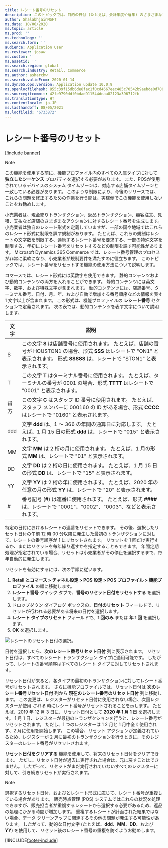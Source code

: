 ```yaml
---
title: レシート番号のリセット
description: このトピックでは、目的の日付 (たとえば、会計年度や暦年) のさまざまなアクションに使用されるレシート番号をリセットする方法について説明します。
author: ShalabhjainMSFT
ms.date: 10/06/2020
ms.topic: article
ms.prod: ''
ms.technology: ''
ms.search.form: ''
audience: Application User
ms.reviewer: josaw
ms.custom: ''
ms.assetid: ''
ms.search.region: global
ms.search.industry: Retail, Commerce
ms.author: asharchw
ms.search.validFrom: 2020-01-14
ms.dyn365.ops.version: Application update 10.0.9
ms.openlocfilehash: 855c39f15db6de8fac1f0cd4667eec485c70542b9aebde0d7085e2703f4609bb
ms.sourcegitcommit: 42fe9790ddf0bdad911544deaa82123a396712fb
ms.translationtype: HT
ms.contentlocale: ja-JP
ms.lasthandoff: 08/05/2021
ms.locfileid: "6733872"
---
```

# <a name="reset-receipt-numbers"></a>レシート番号のリセット 

[!include [banner](includes/banner.md)]

> [!NOTE]
> この機能を使用する前に、機能プロファイル内のすべての入庫タイプに対して **独立したシーケンス** プロパティを選択する必要があります。 また、POSが使用されているデバイスのシステム タイムゾーンは、対応する店舗タイムゾーンと一致している必要があります。 このような制限により、今後のリリースでは、これらの問題を修正するための作業を行う間は、実稼働でこの機能を使用しないことをお勧めします。 

小売業者は、現金売りトランザクション、返品トランザクション、顧客注文、見積、支払など店舗のさまざまなアクションに対するレシート番号を生成します。 小売業者は独自のレシート形式を定義していますが、一部の国や地域ではこれらのレシート形式に制限を課す規制があります。 たとえば、これらの規制はレシートの文字数を制限する、連続するレシート番号を要求する、一部の特殊文字を制限する、年初にレシート番号をリセットするなどの制限を課す可能性があります。 Microsoft Dynamics 365 Commerce では、レシート番号管理のプロセスが非常に柔軟になり、小売業者が規制要件を満たすのに役立ちます。 このトピックでは、レシート番号をリセットする機能の使用方法について説明します。

コマースでは、レシート形式には英数字を使用できます。 静的コンテンツおよび動的コンテンツの両方を入れることができます。 静的コンテンツには英文字、数字、および特殊文字が含まれます。 動的コンテンツには、店舗番号、ターミナル番号、日付、月、年、および自動で増加する番号順序などの情報を表す 1 文字以上が含まれます。 この形式は、機能プロファイルの **レシート番号** セクションで定義されます。 次の表では、動的コンテンツを表す文字について説明します。

| 文字 | 説明 |
|------------|-------------|
| S          | この文字 **S** は店舗番号に使用されます。 たとえば、店舗の番号が HOUSTON1 の場合、形式 **SSS** はレシートで "ON1" と表示されます。 形式 **SSSSS** は、レシートで "STON1" と表示されます。 |
| T          | この文字 **T** はターミナル番号に使用されます。 たとえば、ターミナルの番号が 0001 の場合、形式 **TTTT** はレシートで "0001" と表示されます。 |
| 貸方          | この文字 **C** はスタッフ ID 番号に使用されます。 たとえば、スタッフ メンバーに 000160 の ID がある場合、形式 **CCCC** はレシートで "0160" と表示されます。 |
| ddd        | 文字 **ddd** は、1 ～ 366 の年間の通算日に対応します。 たとえば、1 月 15 日の形式 **ddd** は、レシートで "015" と表示されます。 |
| MM         | 文字 **MM** は 2 桁の月に使用されます。 たとえば、1 月の形式 **MM** は、レシートで "01" と表示されます。 |
| DD         | 文字 **DD** は 2 桁の日に使用されます。 たとえば、1 月 15 日の形式 **DD** は、レシートで "15" と表示されます。 |
| YY         | 文字 **YY** は 2 桁の年に使用されます。 たとえば、2020 年の任意の月の形式  **YY** は、レシートで "20" と表示されます。 |
| \#         | 番号記号 (**\#**) は連番に使用されます。 たとえば、形式 **####** は、レシートで "0001"、"0002"、"0003"、などと表示されます。 |

特定の日付におけるレシートの連番をリセットできます。 その後、選択したリセット日付の午前 12 時 00 分以降に発生した最初のトランザクションに対して、レシートの番号順序が 1 にリセットされます。 リセットを 1 回だけ実行するか、またはリセットを毎年繰り返すかを指定することもできます。 年間定期処理が指定されている場合、リセットは小売業者がその停止を選択するまで、毎年自動的に発生します。 

リセットを有効にするには、次の手順に従います。

1. **Retail とコマース \> チャネル設定 \> POS 設定 \> POS プロファイル \> 機能プロファイル** の順に移動します。
1. **レシート番号** クイック タブで、**番号のリセット日付をリセットする** を選択します。
1. ドロップダウン ダイアログ ボックスの、**日付のリセット** フィールドで、リセットが行われる必要がある将来の日付を選択します。
1. **レシート タイプのリセット** フィールドで、**1 回のみ** または **年 1 回** を選択します。
1. **OK** を選択します。

![レシートのリセット日付の選択。](media/Enable_receipt_reset.png "レシートのリセット日付の選択")

日付を選択したら、**次のレシート番号リセット日付** 列に表示されます。 リセット日付は、すべてのレシート トランザクション タイプに適用可能です。 したがって、レシートの番号順序はすべてのレシート タイプに対してリセットされます。

リセット日付が来ると、各タイプの最初のトランザクションに対してレシート番号がリセットされます。 さらに機能プロファイルでは、リセット日付は **次のレシート番号リセット日付** 列から **現在のレシート番号のリセット日付** 列に移動します。 この変更は、レジスターがリセット日付に使用されない場合、次回レジスターが使用 *される* 時にレシート番号がリセットされることを示します。 たとえば、2019 年 12 月 3 日に、リセット日付として **2020 年 1 月 1 日** を選択します。 1 月 1 日、レジスターが最初のトランザクションを行うと、レシート番号がリセットされます。 ただし、1 つのレジスターは 1 2 月と 1 月中全く使用されず、2 月に使用を開始します。 この場合、リセット アクションが定義されているため、レジスターが 2 月に最初のトランザクションを行うときに、そのレジスターのレシート番号がリセットされます。

**リセット日付をクリアする** 機能を使用して、将来のリセット日付をクリアできます。 ただし、リセット日付が過去に実行された場合は、元に戻すことはできません。 したがって、リセットがまだ実行されていないすべてのレジスターに対して、引き続きリセットが実行されます。

> [!NOTE]
> 選択するリセット日付、およびとレシート形式に応じて、レシート番号が重複している場合があります。 販売時点管理 (POS) システムではこれらの状況を処理できますが、販売担当者が重複するレシートから選択する必要があるため、返品の処理にかかる時間が増加します。 重複するレシートが計画された結果ではない場合、データ クリーンアップに関連するその他の問題が発生する可能性があります。 したがって、動的な日付文字 (たとえば、**ddd**、**MM**、**DD**、および **YY**) を使用して、リセット後のレシート番号の重複を防ぐようお勧めします。


[!INCLUDE[footer-include](../includes/footer-banner.md)]